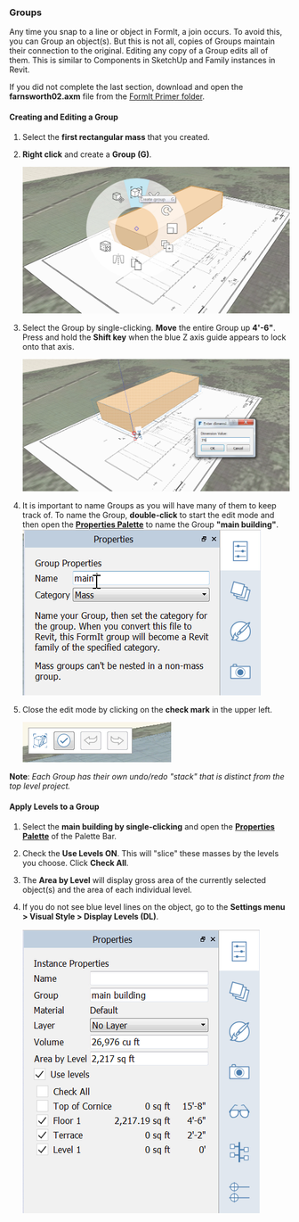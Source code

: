 ### Groups

Any time you snap to a line or object in FormIt, a join occurs. To avoid this, you can Group an object(s). But this is not all, copies of Groups maintain their connection to the original. Editing any copy of a Group edits all of them. This is similar to Components in SketchUp and Family instances in Revit.

If you did not complete the last section, download and open the **farnsworth02.axm** file from the [FormIt Primer folder](https://autodesk.app.box.com/s/thavswirrbflit27rbqzl26ljj7fu1uv/1/9025446442).

#### Creating and Editing a Group

1. Select the **first rectangular mass** that you created.

2. **Right click** and create a **Group (G)**. 

    ![](./images/c2f57781-ec11-4fbd-87b0-c5fd33ad8b07.png)

3. Select the Group by single-clicking. **Move** the entire Group up **4'-6"**. Press and hold the **Shift key** when the blue Z axis guide appears to lock onto that axis. 

    ![](./images/293f6046-366c-43ca-858b-389f0c260be6.png)

4. It is important to name Groups as you will have many of them to keep track of. To name the Group, **double-click** to start the edit mode and then open the [**Properties Palette**](../tool-library/tool-bars-extended.md) to name the Group **"main building"**. <br>
    ![](./images/93c9106d-7676-4cd7-b5e2-b00a56c4e30f.png)

5. Close the edit mode by clicking on the **check mark** in the upper left. 

    ![](./images/3b0e7944-9cb1-4852-9b3b-aedf75fc5270.png)



**Note**: *Each Group has their own undo/redo "stack" that is distinct from the top level project.*

#### Apply Levels to a Group

1. Select the **main building by single-clicking** and open the [**Properties Palette**](../formit-introduction/tool-bars.md) of the Palette Bar.

2. Check the **Use Levels ON**. This will "slice" these masses by the levels you choose. Click **Check All**.

3. The **Area by Level** will display gross area of the currently selected object(s) and the area of each individual level.

4. If you do not see blue level lines on the object, go to the **Settings menu &gt; Visual Style &gt; Display Levels (DL)**.

     ![](./images/8b2036b8-b627-44a2-ada8-b901cdb380d2.png)
